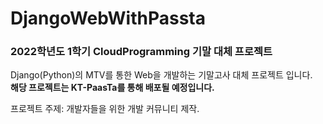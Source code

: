 # DjangoWebWithPassta

### 2022학년도 1학기 CloudProgramming 기말 대체 프로젝트  

Django(Python)의 MTV를 통한 Web을 개발하는 기말고사 대체 프로젝트 입니다.  
**해당 프로젝트는 KT-PaasTa를 통해 배포될 예정입니다.**

프로젝트 주제: 개발자들을 위한 개발 커뮤니티 제작.
